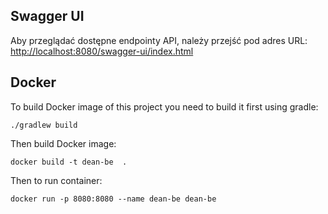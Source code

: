 ## Swagger UI

Aby przeglądać dostępne endpointy API, należy przejść pod adres URL: [http://localhost:8080/swagger-ui/index.html](http://localhost:8080/swagger-ui/index.html)

## Docker

To build Docker image of this project you need to build it first using gradle:

```console
./gradlew build
```

Then build Docker image:
```console
docker build -t dean-be  .
```

Then to run container:
```console
docker run -p 8080:8080 --name dean-be dean-be

```